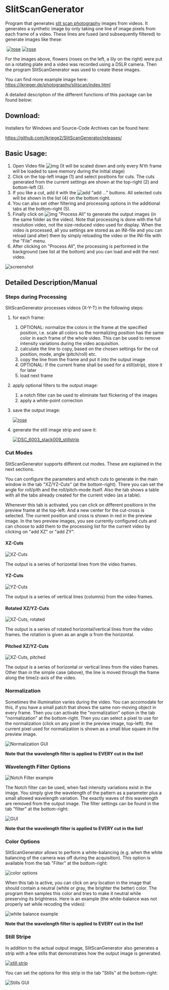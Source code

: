 # SlitScanGenerator
Program that generates [slit scan photography](https://en.wikipedia.org/wiki/Slit-scan_photography) images from videos. It generates a synthetic image by only taking one line of image pixels from each frame of a video. These lines are fused (and subsequently filtered) to generate images like these:

​          [![rose](https://raw.githubusercontent.com/jkriege2/SlitScanGenerator/master/screenshots/DSC_5973_stack010_thumb.jpg)](https://raw.githubusercontent.com/jkriege2/SlitScanGenerator/master/screenshots/DSC_5973_stack010.jpg)         [![rose](https://raw.githubusercontent.com/jkriege2/SlitScanGenerator/master/screenshots/DSC_6003_stack001_thumb.jpg)](https://raw.githubusercontent.com/jkriege2/SlitScanGenerator/master/screenshots/DSC_6003_stack001.jpg) 

For the images above, flowers (roses on the left, a lily on the right) were put on a rotating plate and a video was recorded using a DSLR camera. Then the program SlitScanGenerator was used to create these images.

You can find more example image here: https://jkrieger.de/photography/slitscan/index.html

A detailed description of the different functions of this package can be found below:





## Download:

Installers for Windows and Source-Code Archives can be found here:

  https://github.com/jkriege2/SlitScanGenerator/releases/



## Basic Usage:

1. Open Video file ![img](https://raw.githubusercontent.com/jkriege2/SlitScanGenerator/master/resources/folder_video.png) (It will be scaled down and only every N'th frame will be loaded to save memory during the initial stage)
2. Click on the top-left image (1) and select positions for cuts.  The cuts generated from the current settings are shown at the top-right (2) and bottom-left (3).
3. If you like a cut, add it with the ![add](https://raw.githubusercontent.com/jkriege2/SlitScanGenerator/master/resources/list_add.png) "add ..." buttons. All selected cuts will be shown in the list (4) on the bottom right.
4. You can also set other filtering and processing options in the additional tabs at the bottom-right (5).
5. Finally click on ![img](https://raw.githubusercontent.com/jkriege2/SlitScanGenerator/master/resources/wizard2.png) "Process All" to generate the output images (in the same folder as the video). Note that processing is done with the full resolution video, not the size-reduced video used for display. When the video is processed, all you settings are stored as an INI-file and you can reload (and alter) them by simply reloading the video or the INI-file with the "File" menu.
6. After clicking on "Process All", the processing is performed in the background (see list at the bottom) and you can load and edit the next video.

![screenshot](https://raw.githubusercontent.com/jkriege2/SlitScanGenerator/master/screenshots/MainWindow.png)



## Detailed Description/Manual

### Steps during Processing

SlitScanGenerator processes videos (X-Y-T) in the following steps:

1. for each frame:
   1. OPTIONAL: normalize the colors in the frame at the specified position, i.e. scale all colors so the normalizing position has the same color in each frame of the whole video. This can be used to remove intensity variations during the video acquisition.
   2. calculate the line to copy, based on the chosen settings for the cut position, mode, angle (pitch/roll) etc.
   3. copy the line from the frame and put it into the output image
   4. OPTIONAL: If the current frame shall be used for a still(strip), store it for later
   5. load next frame
2. apply optional filters to the output image:
   1. a notch filter can be used to eliminate fast flickering of the images
   2. apply a white-point correction 
3. save the output image:
   
   [![rose](https://raw.githubusercontent.com/jkriege2/SlitScanGenerator/master/screenshots/DSC_6003_stack001_thumb.jpg)](https://raw.githubusercontent.com/jkriege2/SlitScanGenerator/master/screenshots/DSC_6003_stack001.jpg) 
4. generate the still image strip and save it:
   
   [![DSC_6003_stack009_stillstrip](https://raw.githubusercontent.com/jkriege2/SlitScanGenerator/master/screenshots/DSC_6003_stack009_stillstrip_tumb.jpg)](https://raw.githubusercontent.com/jkriege2/SlitScanGenerator/master/screenshots/DSC_6003_stack009_stillstrip.jpg)





### Cut Modes

SlitScanGenerator supports different cut modes. These are explained in the next sections. 

You can configure the parameters and which cuts to generate in the main window in the tab "XZ/YZ-Cuts" (at the bottom-right). There you can set the angle for roll/pith and the roll/pitch-mode itself. Also the tab shows a table with all the tabs already created for the current video (as a table). 

Whenever this tab is activated, you can click on different positions in the preview frame at the top-left. And a new center for the cut-cross is selected. The current position and cross is shown in red in the preview image. In the two preview images, you see currently configured cuts and can choose to add them to the processing list for the current video by clicking on "add XZ" or "add ZY".

#### XZ-Cuts

![XZ-Cuts](https://raw.githubusercontent.com/jkriege2/SlitScanGenerator/master/screenshots/cuts_XZ.png)

The output is a series of horizontal lines from the video frames.

#### YZ-Cuts

![YZ-Cuts](https://raw.githubusercontent.com/jkriege2/SlitScanGenerator/master/screenshots/cuts_YZ.png)

The output is a series of vertical lines (columns) from the video frames.

#### Rotated XZ/YZ-Cuts

![XZ-Cuts, rotated](https://raw.githubusercontent.com/jkriege2/SlitScanGenerator/master/screenshots/cuts_XZ_rot.png)

The output is a series of rotated horizontal/vertical lines from the video frames. the rotation is given as an angle &alpha; from the horizontal.

#### Pitched XZ/YZ-Cuts

![XZ-Cuts, pitched](https://raw.githubusercontent.com/jkriege2/SlitScanGenerator/master/screenshots/cuts_XZ_pitch.png)

The output is a series of horizontal or vertical lines from the video frames. Other than in the simple case (above), the line is moved through the frame along the time/z-axis of the video.





### Normalization

Sometimes the illumination varies during the video. You can accomodate for this, if you have a small patch that shows the same non-moving object in every frame. Then you can activate the "normalization" option in the tab "normalization" at the bottom-right. Then you can select a pixel to use for the normalization (click on any pixel in the preview image, top-left). the current pixel used for normalization is shown as a small blue square in the preview image.

![Normalization GUI](https://raw.githubusercontent.com/jkriege2/SlitScanGenerator/master/screenshots/settingsStripesOn.png)

**Note that the wavelength filter is applied to EVERY cut in the list!**





### Wavelength Filter Options

![Notch Filter example](https://raw.githubusercontent.com/jkriege2/SlitScanGenerator/master/screenshots/notchfilter.png)

The Notch filter can be used, when fast intensity variations exist in the image. You simply give the wavelength of the pattern as a parameter plus a small allowed wavelength variation. The exactly waves of this wavelength are removed from the output image. The filter settings can be found in the tab "filter" at the bottom-right:

![GUI](https://raw.githubusercontent.com/jkriege2/SlitScanGenerator/master/screenshots/settingsFilterOn.png)

**Note that the wavelength filter is applied to EVERY cut in the list!**





### Color Options

SlitScanGenerator allows to perform a white-balancing (e.g. when the white balancing of the camera was off during the acquisition). This option is available from the tab "Filter" at the bottom-right:

![color options](https://raw.githubusercontent.com/jkriege2/SlitScanGenerator/master/screenshots/settingsColor.png)

When this tab is active, you can click on any location in the image that should contain a neutral (white or gray, the brighter the better) color. The program then samples this color and tries to make it neutral while preserving its brightness. Here is an example (the white-balance was not properly set while recoding the video):

![white balance example](https://raw.githubusercontent.com/jkriege2/SlitScanGenerator/master/screenshots/whitepoint_correction.png)

**Note that the wavelength filter is applied to EVERY cut in the list!**





### Still Stripe

In addition to the actual output image, SlitScanGenerator also generates a strip with a few stills that demonstrates how the output image is generated. 

[![still strip](https://raw.githubusercontent.com/jkriege2/SlitScanGenerator/master/screenshots/DSC_6003_stack009_stillstrip_tumb.jpg)](https://raw.githubusercontent.com/jkriege2/SlitScanGenerator/master/screenshots/DSC_6003_stack009_stillstrip.jpg)

You can set the options for this strip in the tab "Stills" at the bottom-right:

![Stills GUI](https://raw.githubusercontent.com/jkriege2/SlitScanGenerator/master/screenshots/settingsStills.png)

